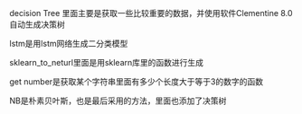decision Tree 里面主要是获取一些比较重要的数据，并使用软件Clementine 8.0自动生成决策树

lstm是用lstm网络生成二分类模型

sklearn_to_neturl里面是用sklearn库里的函数进行生成

get number是获取某个字符串里面有多少个长度大于等于3的数字的函数

NB是朴素贝叶斯，也是最后采用的方法，里面也添加了决策树